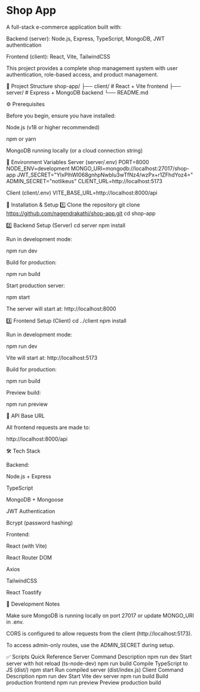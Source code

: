 # Shop App

A full-stack e-commerce application built with:

Backend (server): Node.js, Express, TypeScript, MongoDB, JWT authentication

Frontend (client): React, Vite, TailwindCSS

This project provides a complete shop management system with user authentication, role-based access, and product management.

📂 Project Structure
shop-app/
├── client/   # React + Vite frontend
├── server/   # Express + MongoDB backend
└── README.md

⚙️ Prerequisites

Before you begin, ensure you have installed:

Node.js
 (v18 or higher recommended)

npm or yarn

MongoDB
 running locally (or a cloud connection string)

🔑 Environment Variables
Server (server/.env)
PORT=8000
NODE_ENV=development
MONGO_URI=mongodb://localhost:27017/shop-app
JWT_SECRET="YIxPIhWl068gnhpNwbIu3wTfNz4/wzPx+r1ZFhdYoz4="
ADMIN_SECRET="notlikeus"
CLIENT_URL=http://localhost:5173

Client (client/.env)
VITE_BASE_URL=http://localhost:8000/api

🚀 Installation & Setup
1️⃣ Clone the repository
git clone https://github.com/nagendrakathi/shop-app.git
cd shop-app

2️⃣ Backend Setup (Server)
cd server
npm install


Run in development mode:

npm run dev


Build for production:

npm run build


Start production server:

npm start


The server will start at: http://localhost:8000

3️⃣ Frontend Setup (Client)
cd ../client
npm install


Run in development mode:

npm run dev


Vite will start at: http://localhost:5173

Build for production:

npm run build


Preview build:

npm run preview

📡 API Base URL

All frontend requests are made to:

http://localhost:8000/api

🛠 Tech Stack

Backend:

Node.js + Express

TypeScript

MongoDB + Mongoose

JWT Authentication

Bcrypt (password hashing)

Frontend:

React (with Vite)

React Router DOM

Axios

TailwindCSS

React Toastify

🧪 Development Notes

Make sure MongoDB is running locally on port 27017 or update MONGO_URI in .env.

CORS is configured to allow requests from the client (http://localhost:5173).

To access admin-only routes, use the ADMIN_SECRET during setup.

✅ Scripts Quick Reference
Server
Command	Description
npm run dev	Start server with hot reload (ts-node-dev)
npm run build	Compile TypeScript to JS (dist/)
npm start	Run compiled server (dist/index.js)
Client
Command	Description
npm run dev	Start Vite dev server
npm run build	Build production frontend
npm run preview	Preview production build
